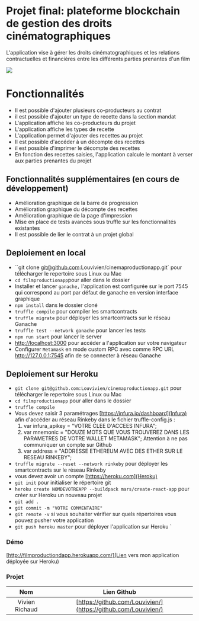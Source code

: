 # Projet final: plateforme blockchain de gestion des droits cinématographiques

L'application vise à gérer les droits cinématographiques et les relations contractuelles et financières entre les différents parties prenantes d'un film

![](https://srushtivfx.com/wp-content/uploads/2018/08/Evoution-of-Film-industry-Srushti-VFX.png)

# Fonctionnalités

- Il est possible d'ajouter plusieurs co-producteurs au contrat
- il est possible d'ajouter un type de recette dans la section mandat
- L'application affiche les co-producteurs du projet
- L'application affiche les types de recette
- L'application permet d'ajouter des recettes au projet
- Il est possible d'accéder à un décompte des recettes
- il est possible d'imprimer le décompte des recettes
- En fonction des recettes saisies, l'application calcule le montant à verser aux parties prenantes du projet

## Fonctionnalités supplémentaires (en cours de développement)

- Amélioration graphique de la barre de progression
- Amélioration graphique du décompte des recettes
- Amélioration graphique de la page d'impression
- Mise en place de tests avancés sous truffle sur les fonctionnalités existantes
- Il est possible de lier le contrat à un projet global

## Deploiement en local

- ``git clone git@github.com:Louvivien/cinemaproductionapp.git` pour télécharger le repertoire sous Linux ou Mac
- `cd filmproductionapp`pour aller dans le dossier
- Installer et lancer `ganache,` l'application est configurée sur le port 7545 qui correspond au port par défaut de ganache en version interface graphique
- `npm install` dans le dossier cloné
- `truffle compile` pour compiler les smartcontracts
- `truffle migrate` pour déployer les smartcontracts sur le réseau Ganache
- `truffle test --network ganache` pour lancer les tests
- `npm run start` pour lancer le server
- [http://localhost:3000](http://localhost:3000) pour accéder a l'application sur votre navigateur
- Configurer `Metamask` en mode custom RPC avec comme RPC URL http://127.0.0.1:7545 afin de se connecter à réseau Ganache

## Deploiement sur Heroku

- `git clone git@github.com:Louvivien/cinemaproductionapp.git` pour télécharger le repertoire sous Linux ou Mac
- `cd filmproductionapp` pour aller dans le dossier
- `truffle compile`
- Vous devez saisir 3 paramétrages [https://infura.io/dashboard](Infura) afin d'accéder au réseau Rinkeby dans le fichier truffle-config.js :
  1. var infura_apikey = "VOTRE CLEE D'ACCEES INFURA";
  2. var mnemonic = "DOUZE MOTS QUE VOUS TROUVEREZ DANS LES PARAMETRES DE VOTRE WALLET METAMASK";
     Attention à ne pas communiquer un compte sur Github
  3. var address = "ADDRESSE ETHEREUM AVEC DES ETHER SUR LE RESEAU RINKEBY";
- `truffle migrate --reset --network rinkeby` pour déployer les smartcontracts sur le réseau Rinkeby
- vous devez avoir un compte [https://heroku.com](Heroku)
- `git init` pour initialiser le répertoire git
- `heroku create NOMDEVOTREAPP --buildpack mars/create-react-app` pour créer sur Heroku un nouveau projet
- `git add .`
- `git commit -m "VOTRE COMMENTAIRE"`
- `git remote -v` si vous souhaiter vérifier sur quels répertoires vous pouvez pusher votre application
- `git push heroku master` pour déployer l'application sur Heroku
  `

### Démo

[http://filmproductiondapp.herokuapp.com/](Lien vers mon application déployée sur Heroku)

### Projet

|      Nom       |                          Lien Github                           |
| :------------: | :------------------------------------------------------------: |
| Vivien Richaud | [https://github.com/Louvivien/](https://github.com/Louvivien/) |
